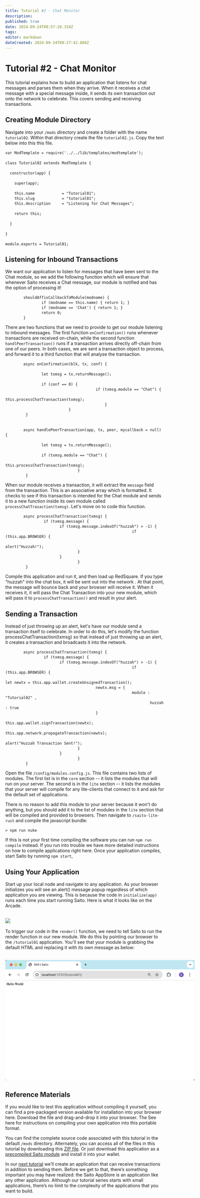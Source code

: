 ```yaml
---
title: Tutorial #2 - Chat Monitor
description: 
published: true
date: 2024-09-24T08:57:28.334Z
tags: 
editor: markdown
dateCreated: 2024-09-24T08:27:42.804Z
---
```


# Tutorial #2 - Chat Monitor

This tutorial explains how to build an application that listens for chat messages and parses them when they arrive. When it receives a chat message with a special message inside, it sends its own transaction out onto the network to celebrate. This covers sending and receiving transactions.

## Creating Module Directory

Navigate into your ```/mods``` directory and create a folder with the name ```tutorial02```. Within that directory create the file ```tutorial02.js```. Copy the text below into this this file.

```
var ModTemplate = require('../../lib/templates/modtemplate');

class Tutorial02 extends ModTemplate {

  constructor(app) {

    super(app);

    this.name            = "Tutorial01";
    this.slug            = "tutorial01";
    this.description     = "Listening for Chat Messages";

    return this;

  }

}

module.exports = Tutorial01;
```

## Listening for Inbound Transactions

We want our application to listen for messages that have been sent to the Chat module, so we add the following function which will ensure that whenever Saito receives a Chat message, our module is notified and has the option of processing it!

```
        shouldAffixCallbackToModule(modname) {
                if (modname == this.name) { return 1; }
                if (modname == 'Chat') { return 1; }
                return 0;
        }
```

There are two functions that we need to provide to get our module listening to inbound messages. The first function ```onConfirmation()``` runs whenever transactions are received on-chain, while the second function ```handlPeerTransaction()``` runs if a transaction arrives directly off-chain from one of our peers. In both cases, we are sent a transaction object to process, and forward it to a third function that will analyse the transaction.

```
        async onConfirmation(blk, tx, conf) {
  
                let txmsg = tx.returnMessage();
                        
                if (conf == 0) {
 								        if (txmsg.module == "Chat") {		
 																this.processChatTransaction(txmsg);
				  							}
  							}
         }
  

        async handlePeerTransaction(app, tx, peer, mycallback = null) {
        
                let txmsg = tx.returnMessage();
                        
       	        if (txmsg.module == "Chat") {		
 												this.processChatTransaction(txmsg);
								}
         }
 ```
 
When our module receives a transaction, it will extract the ```message``` field from the transaction. This is an associative array which is formatted. It checks to see if this transaction is intended for the Chat module and sends it to a new function inside its own module called ```processChatTrasaction(txmsg)```. Let's move on to code this function.

```
        async processChatTransaction(txmsg) {
                 if (txmsg.message) {
                        if (txmsg.message.indexOf("huzzah") > -1) {
												        if (this.app.BROWSER) {
																				alert("Huzzah!");                             
                                }
                        }
								}
         }
 ```

Compile this application and run it, and then load up RedSquare. If you type "huzzah" into the chat box, it will be sent out into the network . At that point, the message will bounce back and your browser will receive it. When it receives it, it will pass the Chat Transaction into your new module, which will pass it to ```processChatTransaction()``` and result in your alert.


## Sending a Transaction

Instead of just throwing up an alert, ket's have our module send a transaction itself to celebrate. In order to do this, let's modify the function processChatTransaction(txmsg) so that instead of just throwing up an alert, it creates a transaction and broadcasts it into the network.

```
        async processChatTransaction(txmsg) {
                 if (txmsg.message) {
                        if (txmsg.message.indexOf("huzzah") > -1) {
												        if (this.app.BROWSER) {
																				let newtx = this.app.wallet.createUnsignedTransaction();
                                        newtx.msg = {
                                        				module : "Tutorial02" ,
                               									huzzah : true
                                        }
                                        this.app.wallet.signTransaction(newtx);
                                        this.app.network.propagateTransaction(newtx);
																				alert("Huzzah Transaction Sent!");                             
                                }
                        }
								}
         }
 ```

Open the file ```/config/modules.config.js```. This file contains two lists of modules. The first list is in the ```core``` section -- it lists the modules that will run on your server. The second is in the ```lite``` section -- it lists the modules that your server will compile for any lite-clients that connect to it and ask for the default set of applications.

There is no reason to add this module to your server because it won't do anything, but you should add it to the list of modules in the ```lite``` section that will be compiled and provided to browsers. Then navigate to ```/saito-lite-rust``` and compile the javascript bundle:

```
> npm run nuke
```

If this is not your first time compiling the software you can run ```npm run compile``` instead. If you run into trouble we have more detailed instructions on how to compile applications right here. Once your application compiles, start Saito by running ```npm start```,


## Using Your Application

Start up your local node and navigate to any application. As your browser initializes you will see an alert() message popup regardless of which application you are viewing. This is because the code in ```initialize(app)``` runs each time you start running Saito. Here is what it looks like on the Arcade.

<br />
<img src="/tutorials/01/arcade.png" style="max-width:600px" />

To trigger our code in the ```render()``` function, we need to tell Saito to run the render function in our new module. We do this by pointing our browser to the ```/tutorial01``` application. You'll see that your module is grabbing the default HTML and replacing it with its own message as below:

<br />
<img src="/tutorials/01/render.png" style="max-width:600px" />



## Reference Materials

If you would like to test this application without compiling it yourself, you can find a pre-packaged version available for installation into your browser here. Download the file and drag-and-drop it into your browser. The See here for instructions on compiling your own application into this portable format.

You can find the complete source code associated with this tutorial in the default ```/mods``` directory.  Alternately, you can access all of the files in this tutorial by downloading this [ZIP file](/tutorial01_(2).zip). Or just download this application as a [precompiled Saito module](/) and install it into your wallet.



In our [next tutorial](/tech/tutorial-2-chat) we’ll create an application that can receive transactions in addition to sending them. Before we get to that, there’s something important you may have realized: the Saito AppStore is an application like any other application. Although our tutorial series starts with small applications, there’s no limit to the complexity of the applications that you want to build.

